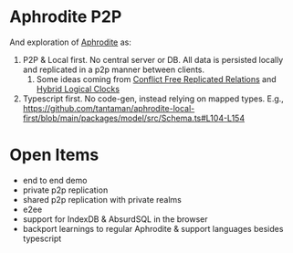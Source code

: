 # Aphrodite P2P

And exploration of [Aphrodite](https://github.com/tantaman/aphrodite) as:
1. P2P & Local first. No central server or DB. All data is persisted locally and replicated in a p2p manner between clients.
   1. Some ideas coming from [Conflict Free Replicated Relations](https://hal.inria.fr/hal-02983557/document) and [Hybrid Logical Clocks](https://cse.buffalo.edu/tech-reports/2014-04.pdf)
2. Typescript first. No code-gen, instead relying on mapped types. E.g., https://github.com/tantaman/aphrodite-local-first/blob/main/packages/model/src/Schema.ts#L104-L154

# Open Items
- end to end demo
- private p2p replication
- shared p2p replication with private realms
- e2ee
- support for IndexDB & AbsurdSQL in the browser
- backport learnings to regular Aphrodite & support languages besides typescript
